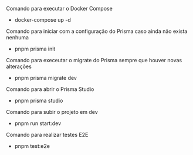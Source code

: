 Comando para executar o Docker Compose

- docker-compose up -d

Comando para iniciar com a configuração do Prisma caso ainda não exista nenhuma

- pnpm prisma init

Comando para execeutar o migrate do Prisma sempre que houver novas alterações

- pnpm prisma migrate dev

Comando para abrir o Prisma Studio

- pnpm prisma studio

Comando para subir o projeto em dev

- pnpm run start:dev

Comando para realizar testes E2E

- pnpm test:e2e
